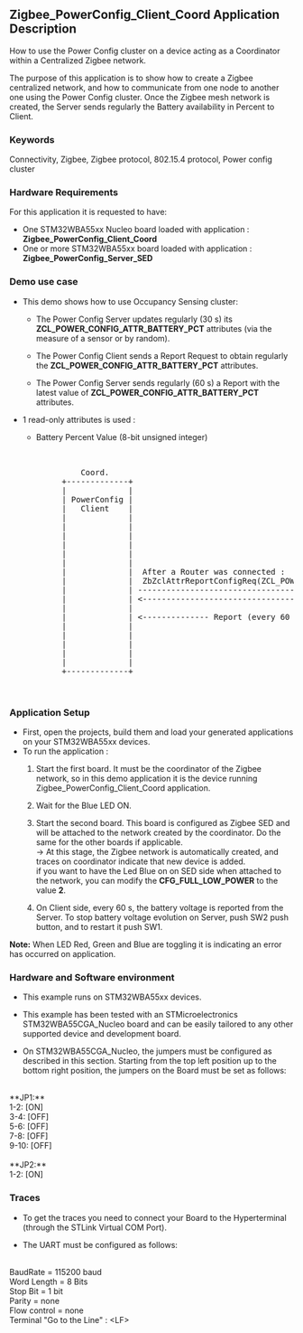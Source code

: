 ## __Zigbee_PowerConfig_Client_Coord Application Description__

How to use the Power Config cluster on a device acting as a Coordinator within a Centralized Zigbee network.  
    
The purpose of this application is to show how to create a Zigbee centralized network, and how to communicate from one node to another one using the Power Config cluster. 
Once the Zigbee mesh network is created, the Server sends regularly the Battery availability in Percent to Client. 

### __Keywords__

Connectivity, Zigbee, Zigbee protocol, 802.15.4 protocol, Power config cluster
     
### __Hardware Requirements__

For this application it is requested to have:  

* One STM32WBA55xx Nucleo board loaded with application : **Zigbee_PowerConfig_Client_Coord**  
* One or more STM32WBA55xx board loaded with application : **Zigbee_PowerConfig_Server_SED**  

### __Demo use case__

* This demo shows how to use Occupancy Sensing cluster:
	* The Power Config Server updates regularly (30 s) its **ZCL_POWER_CONFIG_ATTR_BATTERY_PCT** attributes (via the measure of a sensor or by random).  
	
    * The Power Config Client sends a Report Request to obtain regularly the **ZCL_POWER_CONFIG_ATTR_BATTERY_PCT** attributes.  
	
	* The Power Config Server sends regularly (60 s) a Report with the latest value of **ZCL_POWER_CONFIG_ATTR_BATTERY_PCT** attributes.  
	  
* 1 read-only attributes is used :
    * Battery Percent Value (8-bit unsigned integer)  
	
<pre>
    
 
               Coord.                                                                             SED
           +-------------+                                                                    +-------------+
           |             |                                                                    |             |                                       
           | PowerConfig |                                                                    | PowerConfig |
           |   Client    |                                                                    |   Server    |  - PowerConfig Server during Init 
           |             |                                                                    |             |    launch a 30 s Periodic Timer
           |             |                                                                    |             |  
           |             |                                                                    |             |  - Every 30 s
           |             |                                                                    |             |    * Read the battery (if exist)
           |             |                                                                    |             |      or simulate it with RNG.
           |             |                                                                    |             |    * <= ZbZclAttrIntegerWrite(ZCL_POWER_CONFIG_ATTR_BATTERY_PCT) 
           |             |  After a Router was connected :                                    |             |
           |             |  ZbZclAttrReportConfigReq(ZCL_POWER_CONFIG_ATTR_BATTERY_PCT, 60sec)|             |    Green LED toggling (if CFG_FULL_LOW_POWER=2)
           |             | -----------------------------------------------------------------> |             |
           |             | <----------------------------------------------------------------- |             |
           |             |                                                                    |             |
           |             | <-------------- Report (every 60 seconds) -------------------------|             |
           |             |                                                                    |             | <= PushB SW1 : Start/Restart 30 s Periodic Timer.		          
           |             |                                                                    |             | 		 
           |             |                                                                    |             | <= PushB SW2 : Stop 30 s Periodic Timer.			 
           |             |                                                                    |             | 	 
           |             |                                                                    |             |			 
           +-------------+                                                                    +-------------+
  

</pre> 

### __Application Setup__

* First, open the projects, build them and load your generated applications on your STM32WBA55xx devices.
* To run the application :
	1. Start the first board. It must be the coordinator of the Zigbee network, so in this demo application it is the device running Zigbee_PowerConfig_Client_Coord application.  
    
	2. Wait for the Blue LED ON.  
	
    3. Start the second board. This board is configured as Zigbee SED and will be attached to the network created by the coordinator.
	Do the same for the other boards if applicable.    
&rarr; At this stage, the Zigbee network is automatically created, and traces on coordinator indicate that new device is added.       
if you want to have the Led Blue on on SED side when attached to the network, you can modify the **CFG_FULL_LOW_POWER** to the value **2**.  	 
	4. On Client side, every 60 s, the battery voltage is reported from the Server. 
	To stop battery voltage evolution on Server, push SW2 push button, and to restart it push SW1.
			
**Note:** When LED Red, Green and Blue are toggling it is indicating an error has occurred on application.

### __Hardware and Software environment__

* This example runs on STM32WBA55xx devices.  

* This example has been tested with an STMicroelectronics STM32WBA55CGA_Nucleo board and can be easily tailored to any other supported device and development board.  

* On STM32WBA55CGA_Nucleo, the jumpers must be configured as described in this section. Starting from the top left position up to the bottom right position, the jumpers on the Board must be set as follows:
<br>    
**JP1:**</br>
1-2:  [ON]</br>
3-4:  [OFF]</br>
5-6:  [OFF]</br>
7-8:  [OFF]</br>
9-10: [OFF]</br>
<br>
**JP2:**</br>
1-2:  [ON]  

### __Traces__

* To get the traces you need to connect your Board to the Hyperterminal (through the STLink Virtual COM Port).  

* The UART must be configured as follows:  
<br>
BaudRate       = 115200 baud</br>
Word Length    = 8 Bits</br>
Stop Bit       = 1 bit</br>
Parity         = none</br>
Flow control   = none</br>
Terminal   "Go to the Line" : &lt;LF&gt;  
